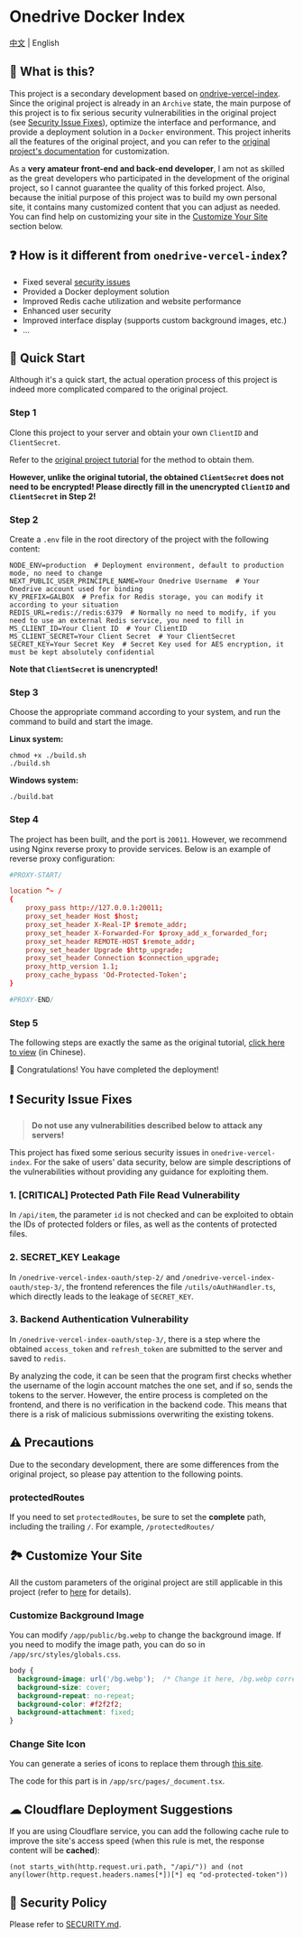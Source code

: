 # Onedrive Docker Index

[中文](./README.md) | English

## 🤔 What is this?

This project is a secondary development based on [ondrive-vercel-index](https://github.com/spencerwooo/onedrive-vercel-index). Since the original project is already in an `Archive` state, the main purpose of this project is to fix serious security vulnerabilities in the original project (see [Security Issue Fixes](#❗Security-Issue-Fixes)), optimize the interface and performance, and provide a deployment solution in a `Docker` environment. This project inherits all the features of the original project, and you can refer to the [original project's documentation](https://ovi.swo.moe/zh/docs/getting-started) for customization.

As a **very amateur front-end and back-end developer**, I am not as skilled as the great developers who participated in the development of the original project, so I cannot guarantee the quality of this forked project. Also, because the initial purpose of this project was to build my own personal site, it contains many customized content that you can adjust as needed. You can find help on customizing your site in the [Customize Your Site](#🏞-Customize-Your-Site) section below.

## ❓ How is it different from `onedrive-vercel-index`?

- Fixed several [security issues](#❗Security-Issue-Fixes)
- Provided a Docker deployment solution
- Improved Redis cache utilization and website performance
- Enhanced user security
- Improved interface display (supports custom background images, etc.)
- ...

## 🎉 Quick Start

Although it's a quick start, the actual operation process of this project is indeed more complicated compared to the original project.

### Step 1
Clone this project to your server and obtain your own `ClientID` and `ClientSecret`.

Refer to the [original project tutorial](https://ovi.swo.moe/zh/docs/advanced) for the method to obtain them.

**However, unlike the original tutorial, the obtained `ClientSecret` does not need to be encrypted! Please directly fill in the unencrypted `ClientID` and `ClientSecret` in Step 2!**


### Step 2
Create a `.env` file in the root directory of the project with the following content:
```env
NODE_ENV=production  # Deployment environment, default to production mode, no need to change
NEXT_PUBLIC_USER_PRINCIPLE_NAME=Your Onedrive Username  # Your Onedrive account used for binding
KV_PREFIX=GALBOX  # Prefix for Redis storage, you can modify it according to your situation
REDIS_URL=redis://redis:6379  # Normally no need to modify, if you need to use an external Redis service, you need to fill in
MS_CLIENT_ID=Your Client ID  # Your ClientID
MS_CLIENT_SECRET=Your Client Secret  # Your ClientSecret
SECRET_KEY=Your Secret Key  # Secret Key used for AES encryption, it must be kept absolutely confidential
```
**Note that `ClientSecret` is unencrypted!**

### Step 3

Choose the appropriate command according to your system, and run the command to build and start the image.

**Linux system:**
```shell
chmod +x ./build.sh
./build.sh
```

**Windows system:**
```shell
./build.bat
```

### Step 4
The project has been built, and the port is `20011`. However, we recommend using Nginx reverse proxy to provide services. Below is an example of reverse proxy configuration:
```conf
#PROXY-START/

location ^~ /
{
    proxy_pass http://127.0.0.1:20011;
    proxy_set_header Host $host;
    proxy_set_header X-Real-IP $remote_addr;
    proxy_set_header X-Forwarded-For $proxy_add_x_forwarded_for;
    proxy_set_header REMOTE-HOST $remote_addr;
    proxy_set_header Upgrade $http_upgrade;
    proxy_set_header Connection $connection_upgrade;
    proxy_http_version 1.1;
    proxy_cache_bypass 'Od-Protected-Token';
}

#PROXY-END/
```

### Step 5
The following steps are exactly the same as the original tutorial, [click here to view](https://ovi.swo.moe/zh/docs/getting-started#%E8%BF%9B%E8%A1%8C%E8%AE%A4%E8%AF%81) (in Chinese).

🎉 Congratulations! You have completed the deployment!


## ❗ Security Issue Fixes

> **Do not use any vulnerabilities described below to attack any servers!**

This project has fixed some serious security issues in `onedrive-vercel-index`. For the sake of users' data security, below are simple descriptions of the vulnerabilities without providing any guidance for exploiting them.

### 1. [CRITICAL] Protected Path File Read Vulnerability
In `/api/item`, the parameter `id` is not checked and can be exploited to obtain the IDs of protected folders or files, as well as the contents of protected files.

### 2. SECRET_KEY Leakage
In `/onedrive-vercel-index-oauth/step-2/` and `/onedrive-vercel-index-oauth/step-3/`, the frontend references the file `/utils/oAuthHandler.ts`, which directly leads to the leakage of `SECRET_KEY`.

### 3. Backend Authentication Vulnerability
In `/onedrive-vercel-index-oauth/step-3/`, there is a step where the obtained `access_token` and `refresh_token` are submitted to the server and saved to `redis`.

By analyzing the code, it can be seen that the program first checks whether the username of the login account matches the one set, and if so, sends the tokens to the server. However, the entire process is completed on the frontend, and there is no verification in the backend code. This means that there is a risk of malicious submissions overwriting the existing tokens.

## ⚠ Precautions

Due to the secondary development, there are some differences from the original project, so please pay attention to the following points.

### protectedRoutes

If you need to set `protectedRoutes`, be sure to set the **complete** path, including the trailing `/`. For example, `/protectedRoutes/`

## 🏞 Customize Your Site

All the custom parameters of the original project are still applicable in this project (refer to [here](https://ovi.swo.moe/zh/docs/custom-configs) for details).

### Customize Background Image

You can modify `/app/public/bg.webp` to change the background image. If you need to modify the image path, you can do so in `/app/src/styles/globals.css`.
```css
body {
  background-image: url('/bg.webp');  /* Change it here, /bg.webp corresponds to /app/public/bg.webp, and so on */
  background-size: cover;
  background-repeat: no-repeat;
  background-color: #f2f2f2;
  background-attachment: fixed;
}
```

### Change Site Icon

You can generate a series of icons to replace them through [this site](https://www.favicon-generator.org/).

The code for this part is in `/app/src/pages/_document.tsx`.


## ☁ Cloudflare Deployment Suggestions

If you are using Cloudflare service, you can add the following cache rule to improve the site's access speed (when this rule is met, the response content will be **cached**):

```text
(not starts_with(http.request.uri.path, "/api/")) and (not any(lower(http.request.headers.names[*])[*] eq "od-protected-token"))
```

## 🔐 Security Policy

Please refer to [SECURITY.md](./SECURITY.md).